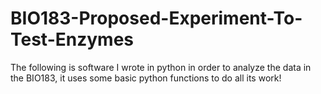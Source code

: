 # BIO183-Proposed-Experiment-To-Test-Enzymes
The following is software I wrote in python in order to analyze the data in the BIO183, it uses some basic python functions to do all its work!
